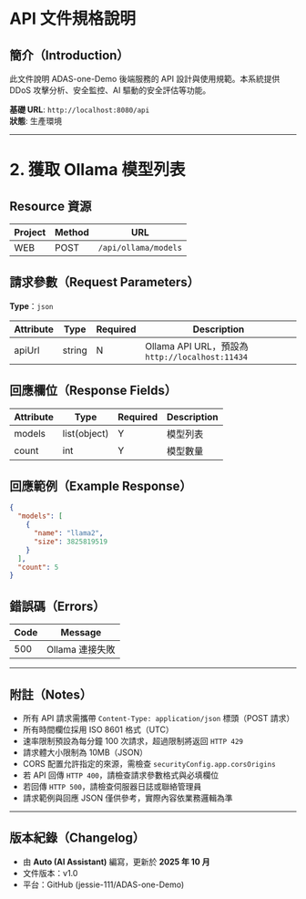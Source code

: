 # API 文件規格說明

## **簡介（Introduction）**

此文件說明 ADAS-one-Demo 後端服務的 API 設計與使用規範。本系統提供 DDoS 攻擊分析、安全監控、AI 驅動的安全評估等功能。

**基礎 URL**: `http://localhost:8080/api`  
**狀態**: 生產環境

---

# 2. 獲取 Ollama 模型列表

## **Resource 資源**

| Project | Method | URL |
|----------|---------|-----|
| WEB | POST | `/api/ollama/models` |

## **請求參數（Request Parameters）**

**Type**：`json`

| Attribute | Type | Required | Description |
|------------|------|-----------|--------------|
| apiUrl | string | N | Ollama API URL，預設為 `http://localhost:11434` |

## **回應欄位（Response Fields）**

| Attribute | Type | Required | Description |
|------------|------|-----------|--------------|
| models | list(object) | Y | 模型列表 |
| count | int | Y | 模型數量 |

## **回應範例（Example Response）**

```json
{
  "models": [
    {
      "name": "llama2",
      "size": 3825819519
    }
  ],
  "count": 5
}
```

## **錯誤碼（Errors）**

| Code | Message |
|------|----------|
| 500 | Ollama 連接失敗 |

---

## **附註（Notes）**

- 所有 API 請求需攜帶 `Content-Type: application/json` 標頭（POST 請求）
- 所有時間欄位採用 ISO 8601 格式（UTC）
- 速率限制預設為每分鐘 100 次請求，超過限制將返回 `HTTP 429`
- 請求體大小限制為 10MB（JSON）
- CORS 配置允許指定的來源，需檢查 `securityConfig.app.corsOrigins`
- 若 API 回傳 `HTTP 400`，請檢查請求參數格式與必填欄位
- 若回傳 `HTTP 500`，請檢查伺服器日誌或聯絡管理員
- 請求範例與回應 JSON 僅供參考，實際內容依業務邏輯為準

---

## **版本紀錄（Changelog）**

- 由 **Auto (AI Assistant)** 編寫，更新於 **2025 年 10 月**
- 文件版本：v1.0
- 平台：GitHub (jessie-111/ADAS-one-Demo)
